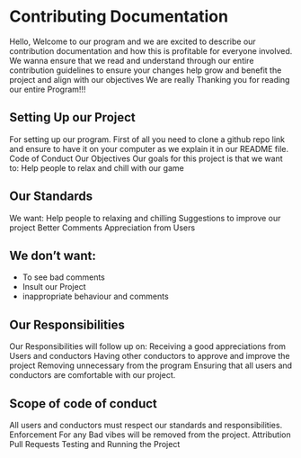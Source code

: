 # Contributing Documentation

Hello, 
Welcome to our program and we are excited to describe our contribution documentation and how this is profitable for everyone involved.
We wanna ensure that we read and understand through our entire contribution guidelines to ensure your changes help grow and benefit the project and align with our objectives
We are really Thanking  you for reading our entire Program!!!
 
## Setting Up our Project
For setting up our program. First of all you need to clone a github repo link and ensure to have it on your computer as we explain it in our README file.
Code of Conduct
Our Objectives
Our goals for this project is that we want to:
Help people to relax and chill with our game
 
## Our Standards
We want:
Help people to relaxing and chilling
Suggestions to improve our project
Better Comments 
Appreciation from Users

## We don’t want:
* To see bad comments
* Insult our Project
* inappropriate behaviour and comments 

 
## Our Responsibilities
Our Responsibilities will follow up on:
Receiving a good appreciations from Users and conductors 
Having other conductors to approve and improve the project
Removing unnecessary from the program
Ensuring that all users and conductors are comfortable with our project.
 
## Scope of code of conduct
All users and conductors must respect our standards and responsibilities.
Enforcement
For any Bad vibes will be removed from the project.
Attribution
Pull Requests
Testing and Running the Project
